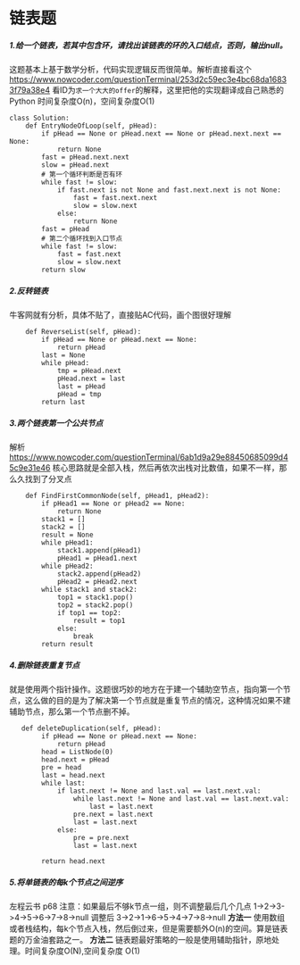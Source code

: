 # 链表题
##### 1.给一个链表，若其中包含环，请找出该链表的环的入口结点，否则，输出null。
这题基本上基于数学分析，代码实现逻辑反而很简单。解析直接看这个
https://www.nowcoder.com/questionTerminal/253d2c59ec3e4bc68da16833f79a38e4
看ID为`求一个大大的offer`的解释，这里把他的实现翻译成自己熟悉的Python
时间复杂度O(n)，空间复杂度O(1)
```
class Solution:
    def EntryNodeOfLoop(self, pHead):
        if pHead == None or pHead.next == None or pHead.next.next == None:
            return None
        fast = pHead.next.next
        slow = pHead.next
        # 第一个循环判断是否有环
        while fast != slow:
            if fast.next is not None and fast.next.next is not None:
                fast = fast.next.next
                slow = slow.next
            else:
                return None
        fast = pHead
        # 第二个循环找到入口节点
        while fast != slow:
            fast = fast.next
            slow = slow.next
        return slow
```
##### 2.反转链表
牛客网就有分析，具体不贴了，直接贴AC代码，画个图很好理解
```
    def ReverseList(self, pHead):
        if pHead == None or pHead.next == None:
            return pHead
        last = None
        while pHead:
            tmp = pHead.next
            pHead.next = last
            last = pHead
            pHead = tmp
        return last
```

##### 3.两个链表第一个公共节点
解析 https://www.nowcoder.com/questionTerminal/6ab1d9a29e88450685099d45c9e31e46
核心思路就是全部入栈，然后再依次出栈对比数值，如果不一样，那么久找到了分叉点
```
    def FindFirstCommonNode(self, pHead1, pHead2):
        if pHead1 == None or pHead2 == None:
            return None
        stack1 = []
        stack2 = []
        result = None
        while pHead1:
            stack1.append(pHead1)
            pHead1 = pHead1.next
        while pHead2:
            stack2.append(pHead2)
            pHead2 = pHead2.next
        while stack1 and stack2:
            top1 = stack1.pop()
            top2 = stack2.pop()
            if top1 == top2:
                result = top1
            else:
                break
        return result
```

##### 4.删除链表重复节点
就是使用两个指针操作。这题很巧妙的地方在于建一个辅助空节点，指向第一个节点，这么做的目的是为了解决第一个节点就是重复节点的情况，这种情况如果不建辅助节点，那么第一个节点删不掉。
```
   def deleteDuplication(self, pHead):
        if pHead == None or pHead.next == None:
            return pHead
        head = ListNode(0)
        head.next = pHead
        pre = head
        last = head.next
        while last:
            if last.next != None and last.val == last.next.val:
                while last.next != None and last.val == last.next.val:
                    last = last.next
                pre.next = last.next
                last = last.next
            else:
                pre = pre.next
                last = last.next
            
        return head.next
```


##### 5.将单链表的每k个节点之间逆序
左程云书  p68
注意：如果最后不够k节点一组，则不调整最后几个几点
1->2->3->4->5->6->7->8->null
调整后 3->2->1->6->5->4->7->8->null
**方法一**
使用数组或者栈结构，每k个节点入栈，然后倒过来，但是需要额外O(n)的空间。算是链表题的万金油套路之一。
**方法二**
链表题最好策略的一般是使用辅助指针，原地处理。时间复杂度O(N),空间复杂度 O(1)




